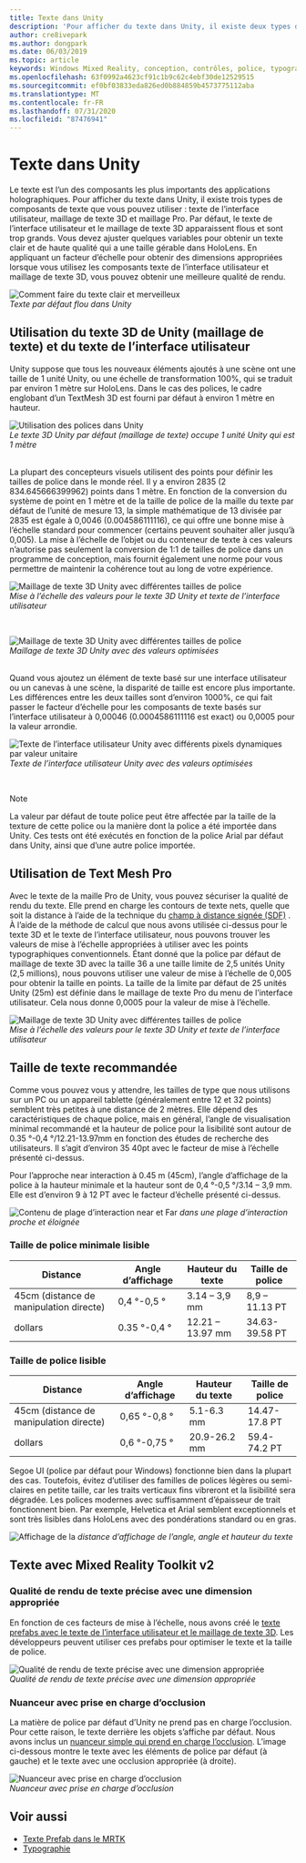 ```yaml
---
title: Texte dans Unity
description: 'Pour afficher du texte dans Unity, il existe deux types de composants de texte que vous pouvez utiliser : le texte de l’interface utilisateur et le maillage de texte 3D.'
author: cre8ivepark
ms.author: dongpark
ms.date: 06/03/2019
ms.topic: article
keywords: Windows Mixed Reality, conception, contrôles, police, typographie, UI, UX
ms.openlocfilehash: 63f0992a4623cf91c1b9c62c4ebf30de12529515
ms.sourcegitcommit: ef0bf03833eda826ed0b884859b4573775112aba
ms.translationtype: MT
ms.contentlocale: fr-FR
ms.lasthandoff: 07/31/2020
ms.locfileid: "87476941"
---
```

# <a name="text-in-unity"></a>Texte dans Unity

Le texte est l’un des composants les plus importants des applications holographiques. Pour afficher du texte dans Unity, il existe trois types de composants de texte que vous pouvez utiliser : texte de l’interface utilisateur, maillage de texte 3D et maillage Pro. Par défaut, le texte de l’interface utilisateur et le maillage de texte 3D apparaissent flous et sont trop grands. Vous devez ajuster quelques variables pour obtenir un texte clair et de haute qualité qui a une taille gérable dans HoloLens. En appliquant un facteur d’échelle pour obtenir des dimensions appropriées lorsque vous utilisez les composants texte de l’interface utilisateur et maillage de texte 3D, vous pouvez obtenir une meilleure qualité de rendu.

![Comment faire du texte clair et merveilleux](images/hug-text-02-640px.png)<br>
*Texte par défaut flou dans Unity*

## <a name="working-with-unitys-3d-text-text-mesh-and-ui-text"></a>Utilisation du texte 3D de Unity (maillage de texte) et du texte de l’interface utilisateur

Unity suppose que tous les nouveaux éléments ajoutés à une scène ont une taille de 1 unité Unity, ou une échelle de transformation 100%, qui se traduit par environ 1 mètre sur HoloLens. Dans le cas des polices, le cadre englobant d’un TextMesh 3D est fourni par défaut à environ 1 mètre en hauteur.

![Utilisation des polices dans Unity](images/640px-hug-text-03.png)<br>
*Le texte 3D Unity par défaut (maillage de texte) occupe 1 unité Unity qui est 1 mètre*

<br>
La plupart des concepteurs visuels utilisent des points pour définir les tailles de police dans le monde réel. Il y a environ 2835 (2 834.645666399962) points dans 1 mètre. En fonction de la conversion du système de point en 1 mètre et de la taille de police de la maille du texte par défaut de l’unité de mesure 13, la simple mathématique de 13 divisée par 2835 est égale à 0,0046 (0.004586111116), ce qui offre une bonne mise à l’échelle standard pour commencer (certains peuvent souhaiter aller jusqu’à 0,005). La mise à l’échelle de l’objet ou du conteneur de texte à ces valeurs n’autorise pas seulement la conversion de 1:1 de tailles de police dans un programme de conception, mais fournit également une norme pour vous permettre de maintenir la cohérence tout au long de votre expérience.

![Maillage de texte 3D Unity avec différentes tailles de police](images/Text_In_Unity_Measurements1.png)<br>
*Mise à l’échelle des valeurs pour le texte 3D Unity et texte de l’interface utilisateur*

<br>

![Maillage de texte 3D Unity avec différentes tailles de police](images/hug-text-05-1000px.png)<br>
*Maillage de texte 3D Unity avec des valeurs optimisées*

<br>
Quand vous ajoutez un élément de texte basé sur une interface utilisateur ou un canevas à une scène, la disparité de taille est encore plus importante. Les différences entre les deux tailles sont d’environ 1000%, ce qui fait passer le facteur d’échelle pour les composants de texte basés sur l’interface utilisateur à 0,00046 (0.0004586111116 est exact) ou 0,0005 pour la valeur arrondie.

![Texte de l’interface utilisateur Unity avec différents pixels dynamiques par valeur unitaire](images/hug-text-04-1000px.png)<br>
*Texte de l’interface utilisateur Unity avec des valeurs optimisées*

<br>

>[!NOTE]
>La valeur par défaut de toute police peut être affectée par la taille de la texture de cette police ou la manière dont la police a été importée dans Unity. Ces tests ont été exécutés en fonction de la police Arial par défaut dans Unity, ainsi que d’une autre police importée.

## <a name="working-with-text-mesh-pro"></a>Utilisation de Text Mesh Pro

Avec le texte de la maille Pro de Unity, vous pouvez sécuriser la qualité de rendu du texte. Elle prend en charge les contours de texte nets, quelle que soit la distance à l’aide de la technique du [champ à distance signée (SDF)](https://steamcdn-a.akamaihd.net/apps/valve/2007/SIGGRAPH2007_AlphaTestedMagnification.pdf) . À l’aide de la méthode de calcul que nous avons utilisée ci-dessus pour le texte 3D et le texte de l’interface utilisateur, nous pouvons trouver les valeurs de mise à l’échelle appropriées à utiliser avec les points typographiques conventionnels. Étant donné que la police par défaut de maillage de texte 3D avec la taille 36 a une taille limite de 2,5 unités Unity (2,5 millions), nous pouvons utiliser une valeur de mise à l’échelle de 0,005 pour obtenir la taille en points. La taille de la limite par défaut de 25 unités Unity (25m) est définie dans le maillage de texte Pro du menu de l’interface utilisateur. Cela nous donne 0,0005 pour la valeur de mise à l’échelle.

![Maillage de texte 3D Unity avec différentes tailles de police](images/Text_In_Unity_Measurements2.png)<br>
*Mise à l’échelle des valeurs pour le texte 3D Unity et texte de l’interface utilisateur*

## <a name="recommended-text-size"></a>Taille de texte recommandée
Comme vous pouvez vous y attendre, les tailles de type que nous utilisons sur un PC ou un appareil tablette (généralement entre 12 et 32 points) semblent très petites à une distance de 2 mètres. Elle dépend des caractéristiques de chaque police, mais en général, l’angle de visualisation minimal recommandé et la hauteur de police pour la lisibilité sont autour de 0.35 °-0,4 °/12.21-13.97mm en fonction des études de recherche des utilisateurs. Il s’agit d’environ 35 40pt avec le facteur de mise à l’échelle présenté ci-dessus. 

Pour l’approche near interaction à 0.45 m (45cm), l’angle d’affichage de la police à la hauteur minimale et la hauteur sont de 0,4 °-0,5 °/3.14 – 3,9 mm. Elle est d’environ 9 à 12 PT avec le facteur d’échelle présenté ci-dessus.

![Contenu de plage d’interaction near et Far ](images/typography-distance-1000px.jpg)
 *dans une plage d’interaction proche et éloignée*

### <a name="the-minimum-legible-font-size"></a>Taille de police minimale lisible
| Distance | Angle d’affichage | Hauteur du texte | Taille de police |
|---------|---------|---------|---------|
| 45cm (distance de manipulation directe) | 0,4 °-0,5 ° | 3.14 – 3,9 mm | 8,9 – 11.13 PT |
| dollars | 0.35 °-0,4 ° | 12.21 – 13.97 mm | 34.63-39.58 PT |


### <a name="the-comfortably-legible-font-size"></a>Taille de police lisible
| Distance | Angle d’affichage | Hauteur du texte | Taille de police |
|---------|---------|---------|---------|
| 45cm (distance de manipulation directe) | 0,65 °-0,8 ° | 5.1-6.3 mm | 14.47-17.8 PT |
| dollars | 0,6 °-0,75 ° | 20.9-26.2 mm | 59.4-74.2 PT |

Segoe UI (police par défaut pour Windows) fonctionne bien dans la plupart des cas. Toutefois, évitez d’utiliser des familles de polices légères ou semi-claires en petite taille, car les traits verticaux fins vibreront et la lisibilité sera dégradée. Les polices modernes avec suffisamment d’épaisseur de trait fonctionnent bien. Par exemple, Helvetica et Arial semblent exceptionnels et sont très lisibles dans HoloLens avec des pondérations standard ou en gras.


![Affichage de la ](images/Text_In_Unity_ViewingAngle.jpg)
 *distance d’affichage de l’angle, angle et hauteur du texte*

## <a name="text-with-mixed-reality-toolkit-v2"></a>Texte avec Mixed Reality Toolkit v2

### <a name="sharp-text-rendering-quality-with-proper-dimension"></a>Qualité de rendu de texte précise avec une dimension appropriée

En fonction de ces facteurs de mise à l’échelle, nous avons créé le [texte prefabs avec le texte de l’interface utilisateur et le maillage de texte 3D](https://github.com/microsoft/MixedRealityToolkit-Unity/tree/mrtk_development/Assets/MRTK/SDK/StandardAssets/Prefabs/Text). Les développeurs peuvent utiliser ces prefabs pour optimiser le texte et la taille de police.

![Qualité de rendu de texte précise avec une dimension appropriée](images/hug-text-06-1000px.png)<br>
*Qualité de rendu de texte précise avec une dimension appropriée*

### <a name="shader-with-occlusion-support"></a>Nuanceur avec prise en charge d’occlusion

La matière de police par défaut d’Unity ne prend pas en charge l’occlusion. Pour cette raison, le texte derrière les objets s’affiche par défaut. Nous avons inclus un [nuanceur simple qui prend en charge l’occlusion](https://github.com/microsoft/MixedRealityToolkit-Unity/blob/mrtk_release/Assets/MRTK/Core/StandardAssets/Shaders/Text3DShader.shader). L’image ci-dessous montre le texte avec les éléments de police par défaut (à gauche) et le texte avec une occlusion appropriée (à droite).

![Nuanceur avec prise en charge d’occlusion](images/hug-text-07-1000px.png)<br>
*Nuanceur avec prise en charge d’occlusion*


## <a name="see-also"></a>Voir aussi
* [Texte Prefab dans le MRTK](https://github.com/microsoft/MixedRealityToolkit-Unity/tree/mrtk_development/Assets/MRTK/SDK/StandardAssets/Prefabs/Text)
* [Typographie](typography.md)

 
